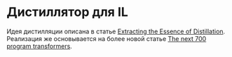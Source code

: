 # Дистиллятор для IL

Идея дистилляции описана в статье [Extracting the Essence of Distillation](https://link.springer.com/chapter/10.1007/978-3-642-11486-1_13). Реализация же основывается на более новой статье [The next 700 program transformers](https://link.springer.com/chapter/10.1007/978-3-030-98869-2_7).

